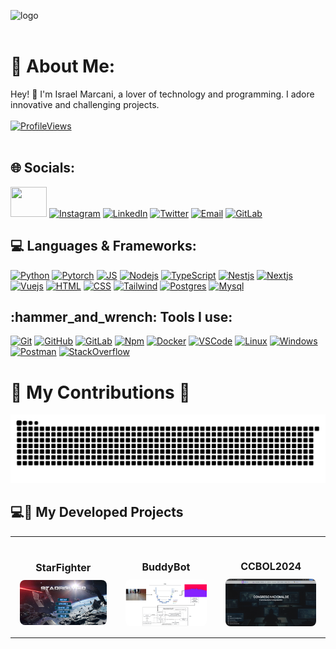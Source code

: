 ![logo](https://user-images.githubusercontent.com/59575502/127335491-fdba1874-e943-4d3c-ab8c-678ffe22f8b8.png)<br><br>

# 💫 About Me:
Hey! 👋 I'm Israel Marcani, a lover of technology and programming. I adore innovative and challenging projects.<br><br>
[![ProfileViews](https://komarev.com/ghpvc/?username=marcanii&color=blue&style=flat)](https://komarev.com/ghpvc/?username=marcanii)
<br><br>

<div align="left">
<h2>🌐 Socials:</h2>
  
[<a href="https://facebook.com/marcanii02"><img src="https://raw.githubusercontent.com/rahuldkjain/github-profile-readme-generator/master/src/images/icons/Social/facebook.svg" height="48" width="58"/></a>](https://facebook.com/abel.marcani.5)
[![Instagram](https://skillicons.dev/icons?i=instagram)](https://instagram.com/marcanii02)
[![LinkedIn](https://skillicons.dev/icons?i=linkedin)](https://linkedin.com/in/marcanii)
[![Twitter](https://skillicons.dev/icons?i=twitter)](https://twitter.com/israel_marcani)
[![Email](https://skillicons.dev/icons?i=gmail)](mailto:israelmarcani10@gmail.com)
[![GitLab](https://skillicons.dev/icons?i=gitlab)](https://gitlab.com/marcanii)
</div>

<div align="left">
  <h2 align="left">💻 Languages & Frameworks:</h2>
  
  [![Python](https://skillicons.dev/icons?i=py)](https://www.python.org/)
  [![Pytorch](https://skillicons.dev/icons?i=pytorch)](https://pytorch.org/)
  [![JS](https://skillicons.dev/icons?i=js)](https://www.javascript.com/)
  [![Nodejs](https://skillicons.dev/icons?i=nodejs)](https://nodejs.org/es)
  [![TypeScript](https://skillicons.dev/icons?i=ts)](https://www.typescriptlang.org/)
  [![Nestjs](https://skillicons.dev/icons?i=nestjs)](https://nestjs.com/)
  [![Nextjs](https://skillicons.dev/icons?i=nextjs)](https://nextjs.org/)
  [![Vuejs](https://skillicons.dev/icons?i=vue)](https://vuejs.org/)
  [![HTML](https://skillicons.dev/icons?i=html)]()
  [![CSS](https://skillicons.dev/icons?i=css)]()
  [![Tailwind](https://skillicons.dev/icons?i=tailwind)](https://tailwindcss.com/)
  [![Postgres](https://skillicons.dev/icons?i=postgres)](https://www.postgresql.org/)
  [![Mysql](https://skillicons.dev/icons?i=mysql)](https://www.mysql.com/)
</div>

<div align="left">
  <h2 align="left">:hammer_and_wrench: Tools I use:</h2>

  [![Git](https://skillicons.dev/icons?i=git)](https://git-scm.com/)
  [![GitHub](https://skillicons.dev/icons?i=github)](https://github.com/)
  [![GitLab](https://skillicons.dev/icons?i=gitlab)](https://about.gitlab.com/)
  [![Npm](https://skillicons.dev/icons?i=npm)](https://www.npmjs.com/)
  [![Docker](https://skillicons.dev/icons?i=docker)](https://www.docker.com/)
  [![VSCode](https://skillicons.dev/icons?i=vscode)](https://code.visualstudio.com/)
  [![Linux](https://skillicons.dev/icons?i=linux)](https://www.linux.org/)
  [![Windows](https://skillicons.dev/icons?i=windows)](https://www.microsoft.com/es-es/windows)
  [![Postman](https://skillicons.dev/icons?i=postman)](https://www.postman.com/)
  [![StackOverflow](https://skillicons.dev/icons?i=stackoverflow)](https://stackoverflow.com/)
</div>

<div align="left">
  <h1>🐍 My Contributions 🐍</h1>
  
  ![Snake animation](https://github.com/marcanii/marcanii/blob/output/github-contribution-grid-snake-dark.svg)
  
</div>


## 💻🚀 My Developed Projects
<div align="left">
  <table cellspacing="0" cellpadding="0" style="border-collapse: collapse;">
    <tr>
      <td align="center" style="padding: 15px; border: none;">
        <h4 style="font-size: 16px; margin-bottom: 10px; font-weight: bold;">StarFighter</h4>
        <a href="https://github.com/marcanii/Proyecto-Final-StarFighter">
          <img src="https://github.com/marcanii/Proyecto-Final-StarFighter/blob/master/screenshot01.png" alt="StarFighter" width="250" style="border-radius: 8px; max-height: 200px; object-fit: cover;">
        </a>
      </td>
      <td align="center" style="padding: 15px; border: none;">
        <h4 style="font-size: 16px; margin-bottom: 10px; font-weight: bold;">BuddyBot</h4>
        <a href="https://github.com/marcanii/Proyecto-SIS330">
          <img src="https://github.com/marcanii/Proyecto-SIS330/blob/main/screenshot01.png" alt="BuddyBot" width="250" style="border-radius: 8px; max-height: 200px; object-fit: cover;">
        </a>
      </td>
      <td align="center" style="padding: 15px; border: none;">
        <h4 style="font-size: 16px; margin-bottom: 10px; font-weight: bold;">CCBOL2024</h4>
        <a href="https://github.com/marcanii/proyecto-ccbol2024">
          <img src="https://github.com/marcanii/proyecto-ccbol2024/blob/main/screenshots/screenshots01.png" alt="CCBOL2024" width="250" style="border-radius: 8px; max-height: 200px; object-fit: cover;">
        </a>
      </td>
    </tr>
  </table>
</div>
